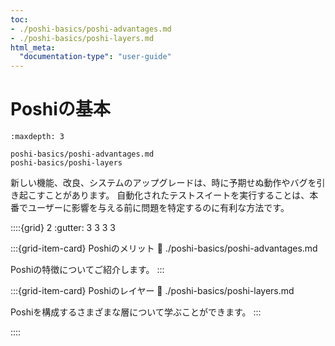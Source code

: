 ```yaml
---
toc:
- ./poshi-basics/poshi-advantages.md
- ./poshi-basics/poshi-layers.md
html_meta:
  "documentation-type": "user-guide"
---
```


# Poshiの基本

```{toctree}
:maxdepth: 3

poshi-basics/poshi-advantages.md
poshi-basics/poshi-layers
```

新しい機能、改良、システムのアップグレードは、時に予期せぬ動作やバグを引き起こすことがあります。 自動化されたテストスイートを実行することは、本番でユーザーに影響を与える前に問題を特定するのに有利な方法です。


::::{grid} 2
:gutter: 3 3 3 3

:::{grid-item-card} Poshiのメリット
:link: ./poshi-basics/poshi-advantages.md

Poshiの特徴についてご紹介します。
:::

:::{grid-item-card} Poshiのレイヤー
:link: ./poshi-basics/poshi-layers.md

Poshiを構成するさまざまな層について学ぶことができます。
:::

::::
